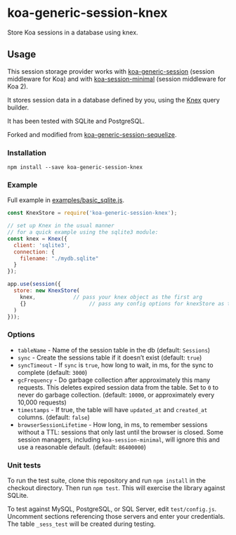 # koa-generic-session-knex

Store Koa sessions in a database using knex.

## Usage

This session storage provider works with [koa-generic-session](https://github.com/koajs/generic-session) (session middleware for Koa) and with [koa-session-minimal](https://github.com/longztian/koa-session-minimal) (session middleware for Koa 2).

It stores session data in a database defined by you, using the [Knex](http://knexjs.org/) query builder.

It has been tested with SQLite and PostgreSQL.

Forked and modified from [koa-generic-session-sequelize](https://github.com/natesilva/koa-generic-session-sequelize).

### Installation

`npm install --save koa-generic-session-knex`

### Example

Full example in [examples/basic_sqlite.js](examples/basic_sqlite.js).

```js
const KnexStore = require('koa-generic-session-knex');

// set up Knex in the usual manner
// for a quick example using the sqlite3 module:
const knex = Knex({
  client: 'sqlite3',
  connection: {
    filename: "./mydb.sqlite"
  }
});

app.use(session({
  store: new KnexStore(
    knex,            // pass your knex object as the first arg
    {}                    // pass any config options for knexStore as the second arg (see below)
  )
}));
```

### Options

 - `tableName` - Name of the session table in the db (default: `Sessions`)
 - `sync` - Create the sessions table if it doesn’t exist (default: `true`)
 - `syncTimeout` - If `sync` is `true`, how long to wait, in ms, for the sync to complete (default: `3000`)
 - `gcFrequency` - Do garbage collection after approximately this many requests. This deletes expired session data from the table. Set to `0` to never do garbage collection. (default: `10000`, or approximately every 10,000 requests)
 - `timestamps` - If true, the table will have `updated_at` and `created_at` columns. (default: `false`)
 - `browserSessionLifetime` - How long, in ms, to remember sessions without a TTL: sessions that only last until the browser is closed. Some session managers, including `koa-session-minimal`, will ignore this and use a reasonable default. (default: `86400000`)


### Unit tests

To run the test suite, clone this repository and run `npm install` in the checkout directory. Then run `npm test`. This will exercise the library against SQLite.

To test against MySQL, PostgreSQL, or SQL Server, edit `test/config.js`. Uncomment sections referencing those servers and enter your credentials. The table `_sess_test` will be created during testing.
